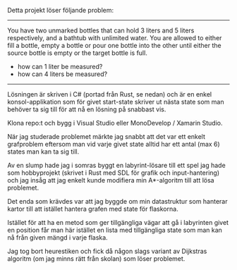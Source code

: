 Detta projekt löser följande problem:

---
You have two unmarked bottles that can hold 3 liters and 5 liters respectively, and a bathtub with unlimited water. You are allowed to either fill a bottle, empty a bottle or pour one bottle into the other until either the source bottle is empty or the target bottle is full.

- how can 1 liter be measured?
- how can 4 liters be measured?

---

Lösningen är skriven i C# (portad från Rust, se nedan) och är en enkel konsol-applikation som för givet start-state skriver ut nästa state som man behöver ta sig till för att nå en lösning på snabbast vis.

Klona repo:t och bygg i Visual Studio eller MonoDevelop / Xamarin Studio.

När jag studerade problemet märkte jag snabbt att det var ett enkelt grafproblem eftersom man vid varje givet state alltid har ett antal (max 6) states man kan ta sig till.

Av en slump hade jag i somras byggt en labyrint-lösare till ett spel jag hade som hobbyprojekt (skrivet i Rust med SDL för grafik och input-hantering) och jag insåg att jag enkelt kunde modifiera min A*-algoritm till att lösa problemet.

Det enda som krävdes var att jag byggde om min datastruktur som hanterar kartor till att istället hantera grafen med state för flaskorna.

Istället för att ha en metod som ger tillgängliga vägar att gå i labyrinten givet en position får man här istället en lista med tillgängliga state som man kan nå från given mängd i varje flaska.

Jag tog bort heurestiken och fick då någon slags variant av Dijkstras algoritm (om jag minns rätt från skolan) som löser problemet.
